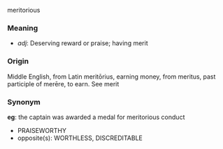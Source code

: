 meritorious
### Meaning
+ _adj_: Deserving reward or praise; having merit

### Origin

Middle English, from Latin meritōrius, earning money, from meritus, past participle of merēre, to earn. See merit

### Synonym

__eg__: the captain was awarded a medal for meritorious conduct

+ PRAISEWORTHY
+ opposite(s): WORTHLESS, DISCREDITABLE


